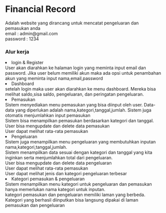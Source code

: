 <h1>Financial Record</h1>
Adalah website yang dirancang untuk mencatat pengeluaran dan pemasukan anda <br>
email : admin@gmail.com <br>
password : 1234
<h3>Alur kerja</h3>
<li>login & Register</li>
User akan diarahkan ke halaman login yang meminta input email dan password. Jika user belum memiliki akun maka ada opsi untuk penambahan akun yang meminta input nama,email,password
<li>Dashboard</li>
setelah login maka user akan diarahkan ke menu dashboard. Mereka bisa melihat saldo,sisa saldo, pengeluaran, dan peringatan pengeluaran.
<li>Pemasukan</li>
Sistem menyediakan menu pemasukan yang bisa diinput oleh user. Data-data yang diperlukan adalah nama,kategori,tanggal,jumlah. Sistem juga otomatis menjumlahkan input pemasukan <br>
Sistem bisa menampilkan pemasukan berdasarkan kategori dan tanggal. <br>
User bisa mengupdate dan delete data pemasukan <br>
User dapat melihat rata-rata pemasukan 
<li>Pengeluaran</li>
Sistem juga menampilkan menu pengeluaran yang membutuhkan inputan nama,kategori,tanggal,jumlah. <br>
Sistem menampilkan data sesuai dengan kategori dan tanggal yang kita inginkan serta menjumlahkan total dari pengeluaran. <br>
User bisa mengupdate dan delete data pengeluaran <br>
User dapat melihat rata-rata pemasukan <br>
User dapat melihat jenis dan kategori pengeluaran terbesar
<li>Kategori pemasukan & pengeluaran</li>
Sistem menampilkan menu kategori untuk pengeluaran dan pemasukan hanya memerlukan nama kategori untuk inputan. <br>
kategori pemasukan dan pengeluaran memiliki laman yang berbeda. <br>
Kategori yang berhasil diinputkan bisa langsung dipakai di laman pemasukan dan pengeluaran
